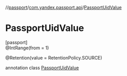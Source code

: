 //[passport](../../../index.md)/[com.yandex.passport.api](../index.md)/[PassportUidValue](index.md)

# PassportUidValue

[passport]\
@IntRange(from = 1)

@Retention(value = RetentionPolicy.SOURCE)

annotation class [PassportUidValue](index.md)
